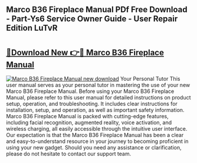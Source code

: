 ## Marco B36 Fireplace Manual PDf Free Download - Part-Ys6 Service Owner Guide - User Repair Edition LuTvR

# <h2><a href="http://bc22990.oget.top/?id=Marco+B36+Fireplace+Manual">🔗Download New 👉🔴 Marco B36 Fireplace Manual</a></h2>

[![Marco B36 Fireplace Manual new download](https://i.imgur.com/5g1atiW.png)](http://bc22990.oget.top/?id=Marco+B36+Fireplace+Manual)
Your Personal Tutor This user manual serves as your personal tutor in mastering the use of your new Marco B36 Fireplace Manual. Before using your Marco B36 Fireplace Manual, please refer to this user manual for detailed instructions on product setup, operation, and troubleshooting. It includes clear instructions for installation, setup, and operation, as well as important safety information. Marco B36 Fireplace Manual is packed with cutting-edge features, including facial recognition, augmented reality, voice activation, and wireless charging, all easily accessible through the intuitive user interface. Our expectation is that the Marco B36 Fireplace Manual has been a clear and easy-to-understand resource in your journey to becoming proficient in using your new gadget. Should you need any assistance or clarification, please do not hesitate to contact our support team.
